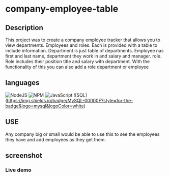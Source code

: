 # company-employee-table

## Description
This project was to create a company employee tracker that allows you to view departments. Employees and roles. Each is provided with a table to include information. Department is just table of departments. Employee nas first and last name, department they work in and salary and manager. role. Role includes their position title and salary with department. With the functionality of this you can also add a role department or employee

## languages
![NodeJS](https://img.shields.io/badge/node.js-%2343853D.svg?style=for-the-badge&logo=node.js&logoColor=white)
![NPM](https://img.shields.io/badge/NPM-%23000000.svg?style=for-the-badge&logo=npm&logoColor=white)
![JavaScript](https://img.shields.io/badge/javascript-%23323330.svg?style=for-the-badge&logo=javascript&logoColor=%23F7DF1E)
![SQL] (https://img.shields.io/badge/MySQL-00000F?style=for-the-badge&logo=mysql&logoColor=white)

## USE
Any company big or small would be able to use this to see the employees they have and add employees as they get them.


## screenshot


### Live demo
